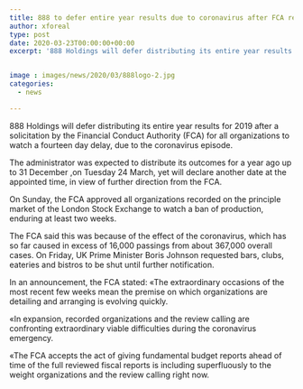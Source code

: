 ```yaml
---
title: 888 to defer entire year results due to coronavirus after FCA request
author: xforeal 
type: post
date: 2020-03-23T00:00:00+00:00
excerpt: '888 Holdings will defer distributing its entire year results for 2019 after a solicitation by the Financial Conduct Authority (FCA) for all organizations to watch a fourteen day delay, due to the coronavirus outbreak '


image : images/news/2020/03/888logo-2.jpg
categories:
  - news

---
```

888 Holdings will defer distributing its entire year results for 2019 after a solicitation by the Financial Conduct Authority (FCA) for all organizations to watch a fourteen day delay, due to the coronavirus episode. 

The administrator was expected to distribute its outcomes for a year ago up to 31 December ,on Tuesday 24 March, yet will declare another date at the appointed time, in view of further direction from the FCA. 

On Sunday, the FCA approved all organizations recorded on the principle market of the London Stock Exchange to watch a ban of production, enduring at least two weeks. 

The FCA said this was because of the effect of the coronavirus, which has so far caused in excess of 16,000 passings from about 367,000 overall cases. On Friday, UK Prime Minister Boris Johnson requested bars, clubs, eateries and bistros to be shut until further notification. 

In an announcement, the FCA stated: &#171;The extraordinary occasions of the most recent few weeks mean the premise on which organizations are detailing and arranging is evolving quickly. 

&#171;In expansion, recorded organizations and the review calling are confronting extraordinary viable difficulties during the coronavirus emergency. 

&#171;The FCA accepts the act of giving fundamental budget reports ahead of time of the full reviewed fiscal reports is including superfluously to the weight organizations and the review calling right now.